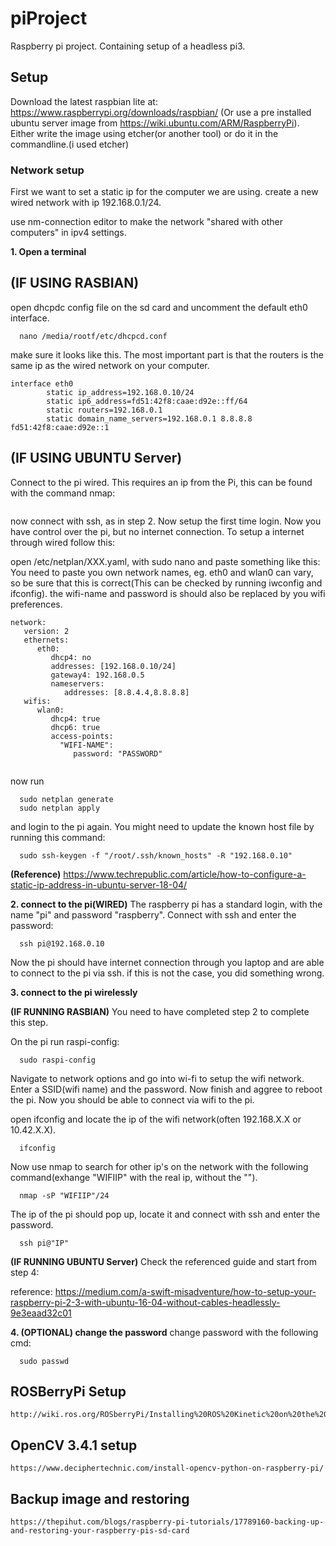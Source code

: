 # piProject
Raspberry pi project. Containing setup of a headless pi3.


## Setup 
Download the latest raspbian lite at: https://www.raspberrypi.org/downloads/raspbian/ (Or use a pre installed ubuntu server image from https://wiki.ubuntu.com/ARM/RaspberryPi).
Either write the image using etcher(or another tool) or do it in the commandline.(i used etcher)

### Network setup
First we want to set a static ip for the computer we are using. create a new wired network with ip 192.168.0.1/24.

use nm-connection editor to make the network "shared with other computers" in ipv4 settings.

__1. Open a terminal__
## (IF USING RASBIAN)
open dhcpdc config file on the sd card and uncomment the default eth0 interface.
```
  nano /media/rootf/etc/dhcpcd.conf
```

make sure it looks like this. The most important part is that the routers is the same ip as the wired network on your computer.
```
interface eth0
        static ip_address=192.168.0.10/24
        static ip6_address=fd51:42f8:caae:d92e::ff/64
        static routers=192.168.0.1
        static domain_name_servers=192.168.0.1 8.8.8.8 fd51:42f8:caae:d92e::1
```
## (IF USING UBUNTU Server)
Connect to the pi wired. This requires an ip from the Pi, this can be found with the command nmap: 
```

```

now connect with ssh, as in step 2. Now setup the first time login. Now you have control over the pi, but no internet connection. To setup a internet through wired follow this: 

open /etc/netplan/XXX.yaml, with sudo nano and paste something like this: 
You need to paste you own network names, eg. eth0 and wlan0 can vary, so be sure that this is correct(This can be checked by running iwconfig and ifconfig). the wifi-name and password is should also be replaced by you wifi preferences.
```
network:
   version: 2
   ethernets:
      eth0:
         dhcp4: no
         addresses: [192.168.0.10/24]
         gateway4: 192.168.0.5
         nameservers:
            addresses: [8.8.4.4,8.8.8.8]
   wifis:
      wlan0:
         dhcp4: true
         dhcp6: true
         access-points:
           "WIFI-NAME":
              password: "PASSWORD"


```

now run 
```
  sudo netplan generate
  sudo netplan apply

```

and login to the pi again. You might need to update the known host file by running this command:
```
  sudo ssh-keygen -f "/root/.ssh/known_hosts" -R "192.168.0.10"
```

__(Reference)__  https://www.techrepublic.com/article/how-to-configure-a-static-ip-address-in-ubuntu-server-18-04/

__2. connect to the pi(WIRED)__
The raspberry pi has a standard login, with the name "pi" and password "raspberry". 
Connect with ssh and enter the password:
```
  ssh pi@192.168.0.10
```

Now the pi should have internet connection through you laptop and are able to connect to the pi via ssh. if this is not the case, you did something wrong.

__3. connect to the pi wirelessly__

__(IF RUNNING RASBIAN)__
You need to have completed step 2 to complete this step.

On the pi run raspi-config:
```
  sudo raspi-config
```

Navigate to network options and go into wi-fi to setup the wifi network.
Enter a SSID(wifi name) and the password. Now finish and aggree to reboot the pi. 
Now you should be able to connect via wifi to the pi. 

open ifconfig and locate the ip of the wifi network(often 192.168.X.X or 10.42.X.X).
```
  ifconfig
```
Now use nmap to search for other ip's on the network with the following command(exhange "WIFIIP" with the real ip, without the "").
```
  nmap -sP "WIFIIP"/24
```

The ip of the pi should pop up, locate it and connect with ssh and enter the password.

```
  ssh pi@"IP"
```

__(IF RUNNING UBUNTU Server)__
Check the referenced guide and start from step 4:

reference: https://medium.com/a-swift-misadventure/how-to-setup-your-raspberry-pi-2-3-with-ubuntu-16-04-without-cables-headlessly-9e3eaad32c01

__4. (OPTIONAL) change the password__
change password with the following cmd:
```
  sudo passwd
```

## ROSBerryPi Setup
```
http://wiki.ros.org/ROSberryPi/Installing%20ROS%20Kinetic%20on%20the%20Raspberry%20Pi
```

## OpenCV 3.4.1 setup
```
https://www.deciphertechnic.com/install-opencv-python-on-raspberry-pi/
```

## Backup image and restoring
```
https://thepihut.com/blogs/raspberry-pi-tutorials/17789160-backing-up-and-restoring-your-raspberry-pis-sd-card
```

